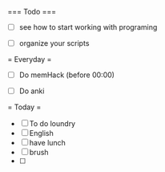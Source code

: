 === Todo ===
- [ ] see how to start working with programing
- [ ] organize your scripts


= Everyday =
- [ ] Do memHack (before 00:00)
- [ ] Do anki 


= Today =
- [ ] To do loundry
- [ ] English
- [ ] have lunch
- [ ] brush
- [ ] 
